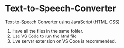 # Text-to-Speech-Converter
Text-to-Speech Converter using JavaScript (HTML, CSS)


1. Have all the files in the same folder.
2. Use VS Code to run the html file.
3. Live server extension on VS Code is recommended.

